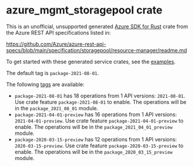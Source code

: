 # azure_mgmt_storagepool crate

This is an unofficial, unsupported generated [Azure SDK for Rust](https://github.com/Azure/azure-sdk-for-rust/tree/legacy) crate from the Azure REST API specifications listed in:

https://github.com/Azure/azure-rest-api-specs/blob/main/specification/storagepool/resource-manager/readme.md

To get started with these generated service crates, see the [examples](https://github.com/Azure/azure-sdk-for-rust/blob/legacy/services/README.md#examples).

The default tag is `package-2021-08-01`.

The following [tags](https://github.com/Azure/azure-sdk-for-rust/blob/legacy/services/tags.md) are available:

- `package-2021-08-01` has 18 operations from 1 API versions: `2021-08-01`. Use crate feature `package-2021-08-01` to enable. The operations will be in the `package_2021_08_01` module.
- `package-2021-04-01-preview` has 16 operations from 1 API versions: `2021-04-01-preview`. Use crate feature `package-2021-04-01-preview` to enable. The operations will be in the `package_2021_04_01_preview` module.
- `package-2020-03-15-preview` has 12 operations from 1 API versions: `2020-03-15-preview`. Use crate feature `package-2020-03-15-preview` to enable. The operations will be in the `package_2020_03_15_preview` module.